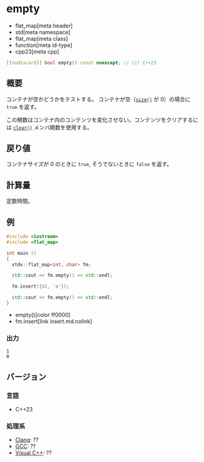 # empty
* flat_map[meta header]
* std[meta namespace]
* flat_map[meta class]
* function[meta id-type]
* cpp23[meta cpp]

```cpp
[[nodiscard]] bool empty() const noexcept; // (1) C++23
```

## 概要
コンテナが空かどうかをテストする。 
コンテナが空（[`size()`](size.md) が 0）の場合に `true` を返す。 

この関数はコンテナ内のコンテンツを変化させない。コンテンツをクリアするには [`clear()`](clear.md) メンバ関数を使用する。


## 戻り値
コンテナサイズが 0 のときに `true`, そうでないときに `false` を返す。


## 計算量
定数時間。


## 例
```cpp example
#include <iostream>
#include <flat_map>

int main ()
{
  stdx::flat_map<int, char> fm;

  std::cout << fm.empty() << std::endl;

  fm.insert({42, 'a'});

  std::cout << fm.empty() << std::endl;
}
```
* empty()[color ff0000]
* fm.insert[link insert.md.nolink]

### 出力
```
1
0
```

## バージョン
### 言語
- C++23

### 処理系
- [Clang](/implementation.md#clang): ??
- [GCC](/implementation.md#gcc): ??
- [Visual C++](/implementation.md#visual_cpp): ??


